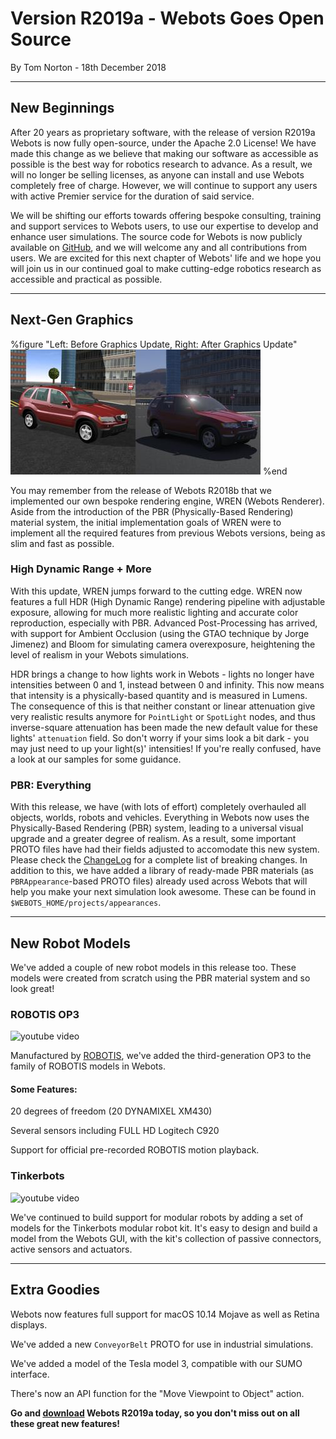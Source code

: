 # Version R2019a - Webots Goes Open Source

<p id="publish-data">By Tom Norton - 18th December 2018</p>

---

## New Beginnings

After 20 years as proprietary software, with the release of version R2019a Webots is now fully open-source, under the Apache 2.0 License!
We have made this change as we believe that making our software as accessible as possible is the best way for robotics research to advance.
As a result, we will no longer be selling licenses, as anyone can install and use Webots completely free of charge.
However, we will continue to support any users with active Premier service for the duration of said service.

We will be shifting our efforts towards offering bespoke consulting, training and support services to Webots users, to use our expertise to develop and enhance user simulations.
The source code for Webots is now publicly available on [GitHub](https://github.com/cyberbotics/webots), and we will welcome any and all contributions from users.
We are excited for this next chapter of Webots' life and we hope you will join us in our continued goal to make cutting-edge robotics research as accessible and practical as possible.

---

## Next-Gen Graphics

%figure "Left: Before Graphics Update, Right: After Graphics Update"
![new graphics](images/graphics_before_after.thumbnail.jpg)
%end

You may remember from the release of Webots R2018b that we implemented our own bespoke rendering engine, WREN (Webots Renderer).
Aside from the introduction of the PBR (Physically-Based Rendering) material system, the initial implementation goals of WREN were to implement all the required features from previous Webots versions, being as slim and fast as possible.

### High Dynamic Range + More

With this update, WREN jumps forward to the cutting edge.
WREN now features a full HDR (High Dynamic Range) rendering pipeline with adjustable exposure, allowing for much more realistic lighting and accurate color reproduction, especially with PBR.
Advanced Post-Processing has arrived, with support for Ambient Occlusion (using the GTAO technique by Jorge Jimenez) and Bloom for simulating camera overexposure, heightening the level of realism in your Webots simulations.

HDR brings a change to how lights work in Webots - lights no longer have intensities between 0 and 1, instead between 0 and infinity.
This now means that intensity is a physically-based quantity and is measured in Lumens.
The consequence of this is that neither constant or linear attenuation give very realistic results anymore for `PointLight` or `SpotLight` nodes, and thus inverse-square attenuation has been made the new default value for these lights' `attenuation` field.
So don't worry if your sims look a bit dark - you may just need to up your light(s)' intensities!
If you're really confused, have a look at our samples for some guidance.

### PBR: Everything

With this release, we have (with lots of effort) completely overhauled all objects, worlds, robots and vehicles.
Everything in Webots now uses the Physically-Based Rendering (PBR) system, leading to a universal visual upgrade and a greater degree of realism.
As a result, some important PROTO files have had their fields adjusted to accomodate this new system.
Please check the [ChangeLog](../reference/changelog-r2019.md) for a complete list of breaking changes.
In addition to this, we have added a library of ready-made PBR materials (as `PBRAppearance`-based PROTO files) already used across Webots that will help you make your next simulation look awesome.
These can be found in `$WEBOTS_HOME/projects/appearances`.

---

## New Robot Models

We've added a couple of new robot models in this release too.
These models were created from scratch using the PBR material system and so look great!

### ROBOTIS OP3

![youtube video](https://www.youtube.com/watch?v=MgykUcSfUFI)

Manufactured by [ROBOTIS](http://www.robotis.us/robotis-op3/), we've added the third-generation OP3 to the family of ROBOTIS models in Webots.

#### Some Features:
20 degrees of freedom (20 DYNAMIXEL XM430)

Several sensors including FULL HD Logitech C920

Support for official pre-recorded ROBOTIS motion playback.

### Tinkerbots

![youtube video](https://www.youtube.com/watch?v=QMbojDv5DH0)

We've continued to build support for modular robots by adding a set of models for the Tinkerbots modular robot kit. It's easy to design and build a model from the Webots GUI, with the kit's collection of passive connectors, active sensors and actuators.

---

## Extra Goodies

Webots now features full support for macOS 10.14 Mojave as well as Retina displays.

We've added a new `ConveyorBelt` PROTO for use in industrial simulations.

We've added a model of the Tesla model 3, compatible with our SUMO interface.

There's now an API function for the "Move Viewpoint to Object" action.

**Go and [download](https://cyberbotics.com/#download) Webots R2019a today, so you don't miss out on all these great new features!**
